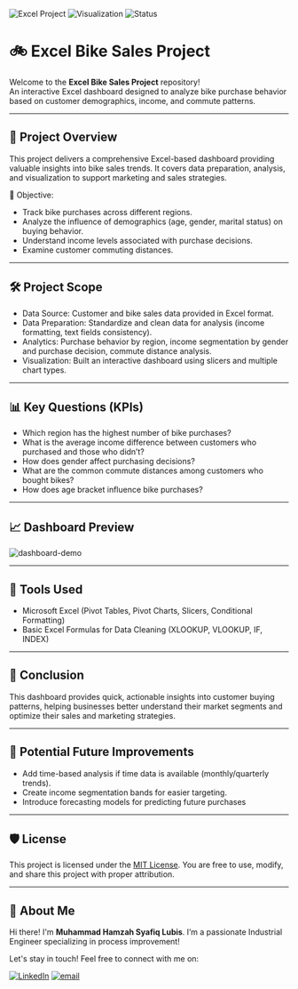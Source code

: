 ![Excel Project](https://img.shields.io/badge/Project-Excel%20Dashboard-blue)
![Visualization](https://img.shields.io/badge/Visualization-Dashboard-yellow)
![Status](https://img.shields.io/badge/Status-Completed-brightgreen)

# 🚲 Excel Bike Sales Project
Welcome to the **Excel Bike Sales Project** repository!
<br>An interactive Excel dashboard designed to analyze bike purchase behavior based on customer demographics, income, and commute patterns.

---
## 📖 Project Overview
This project delivers a comprehensive Excel-based dashboard providing valuable insights into bike sales trends.
It covers data preparation, analysis, and visualization to support marketing and sales strategies.

🎯 Objective:
 - Track bike purchases across different regions.
 - Analyze the influence of demographics (age, gender, marital status) on buying behavior.
 - Understand income levels associated with purchase decisions.
 - Examine customer commuting distances.

---
## 🛠️ Project Scope
 - Data Source: Customer and bike sales data provided in Excel format.
 - Data Preparation: Standardize and clean data for analysis (income formatting, text fields consistency).
 - Analytics: Purchase behavior by region, income segmentation by gender and purchase decision, commute distance analysis.
 - Visualization: Built an interactive dashboard using slicers and multiple chart types.

---
## 📊 Key Questions (KPIs)
 - Which region has the highest number of bike purchases?
 - What is the average income difference between customers who purchased and those who didn’t?
 - How does gender affect purchasing decisions?
 - What are the common commute distances among customers who bought bikes?
 - How does age bracket influence bike purchases?

---
## 📈 Dashboard Preview
![dashboard-demo](https://github.com/user-attachments/assets/9e43ce08-f144-48f8-95c4-bb1e8b9ab010)

---
## 🧬 Tools Used
 - Microsoft Excel (Pivot Tables, Pivot Charts, Slicers, Conditional Formatting)
 - Basic Excel Formulas for Data Cleaning (XLOOKUP, VLOOKUP, IF, INDEX)

---
## 📄 Conclusion
This dashboard provides quick, actionable insights into customer buying patterns, helping businesses better understand their market segments and optimize their sales and marketing strategies.

---
## 🔢 Potential Future Improvements
 - Add time-based analysis if time data is available (monthly/quarterly trends).
 - Create income segmentation bands for easier targeting.
 - Introduce forecasting models for predicting future purchases

---
## 🛡️ License

This project is licensed under the [MIT License](LICENSE). You are free to use, modify, and share this project with proper attribution.

---
## 🌟 About Me

Hi there! I'm **Muhammad Hamzah Syafiq Lubis**. I’m a passionate Industrial Engineer specializing in process improvement!

Let's stay in touch! Feel free to connect with me on:

[![LinkedIn](https://img.shields.io/badge/LinkedIn-%230077B5.svg?logo=linkedin&logoColor=white)](https://www.linkedin.com/in/mhamzahsyafiqlubis/) 
[![email](https://img.shields.io/badge/Email-D14836?logo=gmail&logoColor=white)](mailto:m.hamzah.syafiq@gmail.com)
